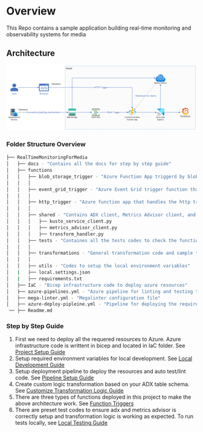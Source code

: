 # Overview

This Repo contains a sample application building real-time monitoring and observability systems for media

## Architecture

![Architecture](./docs/images/Architecture_Image.png)

### Folder Structure Overview

```bash
├── RealTimeMonitoringForMedia
│   ├── docs - "Contains all the docs for step by step guide"
│   ├── functions
│   │   ├── blob_storage_trigger - "Azure Function App triggerd by blob event which transforms the data from blob to ADX"
│   │   │
│   │   ├── event_grid_trigger - "Azure Event Grid trigger function that listens the blob event and triggers the blob storage trigger function"
│   │   │
│   │   ├── http_trigger - "Azure function app that handles the http triggers, gets the data from http trigger and transforms the data to ADX"
│   │   │
│   │   ├── shared - "Contains ADX client, Metrics Advisor client, and data transformation handler code"
│   │   │   ├── kusto_service_client.py
│   │   │   ├── metrics_advisor_client.py
│   │   │   ├── transform_handler.py
│   │   ├── tests - "Containes all the tests codes to check the functionality of setup"
│   │   │
│   │   ├── transformations - "General transformation code and sample transformation code for slow start table"
│   │   │
│   │   ├── utils - "Codes to setup the local environment variables"
│   |   ├── local.settings.json
│   |   ├── requirements.txt
│   ├── IaC - "Bicep infrastructure code to deploy azure resources"
│   ├── azure-pipelines.yml - "Azure pipeline for linting and testing the source code"
│   ├── mega-linter.yml - "Megalinter configuration file"
│   ├── azure-deploy-pipleine.yml - "Pipeline for deploying the required Azure resources"
 ── ├── Readme.md
```

### Step by Step Guide

1. First we need to deploy all the requered resources to Azure. Azure infrastructure code is writtent in bicep and located in IaC folder. See [Project Setup Guide](./docs/1_project_setup.md)
2. Setup required environment variables for local development. See [Local Development Guide](./docs/2_local_development_setup.md)
3. Setup deployment pipeline to deploy the resources and auto test/lint code. See [Pipeline Setup Guide](./docs/3_pipelines.md)
4. Create custom logic transformation based on your ADX table schema. See [Customize Transformation Logic Guide](./docs/4_extending_transformation_logic.md)
5. There are three types of functions deployed in this project to make the above architecture work. See [Function Triggers](./docs/5_function_triggers.md)
6. There are preset test codes to ensure adx and metrics advisor is correctly setup and transformation logic is working as expected. To run tests locally, see [Local Testing Guide](./docs/6_running_tests_locally.md)
